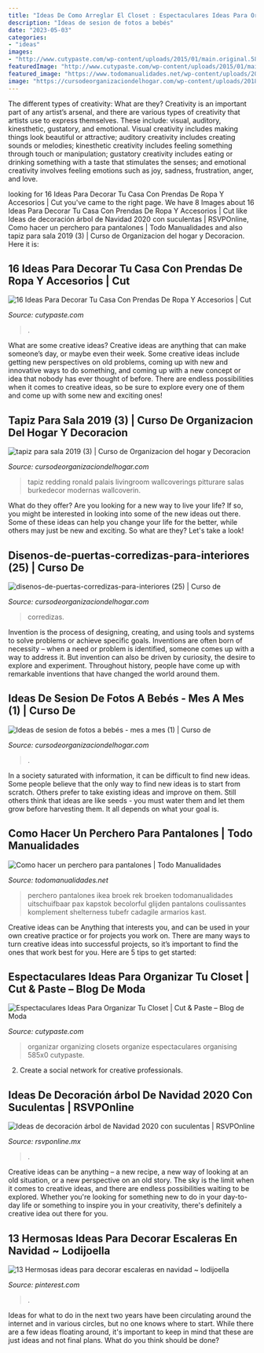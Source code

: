 ```yaml
---
title: "Ideas De Como Arreglar El Closet : Espectaculares Ideas Para Organizar Tu Closet"
description: "Ideas de sesion de fotos a bebés"
date: "2023-05-03"
categories:
- "ideas"
images:
- "http://www.cutypaste.com/wp-content/uploads/2015/01/main.original.585x0-44.jpg"
featuredImage: "http://www.cutypaste.com/wp-content/uploads/2015/01/main.original.585x0-44.jpg"
featured_image: "https://www.todomanualidades.net/wp-content/uploads/2014/04/Como-hacer-un-perchero-para-pantalones-introd.jpg"
image: "https://cursodeorganizaciondelhogar.com/wp-content/uploads/2018/01/tapiz-para-sala-2018-3.jpg"
---
```



The different types of creativity: What are they?
Creativity is an important part of any artist’s arsenal, and there are various types of creativity that artists use to express themselves. These include: visual, auditory, kinesthetic, gustatory, and emotional. Visual creativity includes making things look beautiful or attractive; auditory creativity includes creating sounds or melodies; kinesthetic creativity includes feeling something through touch or manipulation; gustatory creativity includes eating or drinking something with a taste that stimulates the senses; and emotional creativity involves feeling emotions such as joy, sadness, frustration, anger, and love.

	

		
looking for 16 Ideas Para Decorar Tu Casa Con Prendas De Ropa Y Accesorios | Cut you've came to the right page. We have 8 Images about 16 Ideas Para Decorar Tu Casa Con Prendas De Ropa Y Accesorios | Cut like Ideas de decoración árbol de Navidad 2020 con suculentas | RSVPOnline, Como hacer un perchero para pantalones | Todo Manualidades and also tapiz para sala 2019 (3) | Curso de Organizacion del hogar y Decoracion. Here it is:
		
    
## 16 Ideas Para Decorar Tu Casa Con Prendas De Ropa Y Accesorios | Cut

<img loading=lazy src="https://www.cutypaste.com/wp-content/uploads/2016/12/b6.jpg" onerror="this.onerror=null;this.src='https://tse3.mm.bing.net/th?id=OIP.ZM-yY3TQDxHafy2KvAQTPwHaLH&amp;pid=15.1';" alt="16 Ideas Para Decorar Tu Casa Con Prendas De Ropa Y Accesorios | Cut">

_Source: cutypaste.com_

>. 

	

What are some creative ideas?
Creative ideas are anything that can make someone’s day, or maybe even their week. Some creative ideas include getting new perspectives on old problems, coming up with new and innovative ways to do something, and coming up with a new concept or idea that nobody has ever thought of before. There are endless possibilities when it comes to creative ideas, so be sure to explore every one of them and come up with some new and exciting ones!

    
## Tapiz Para Sala 2019 (3) | Curso De Organizacion Del Hogar Y Decoracion

<img loading=lazy src="https://cursodeorganizaciondelhogar.com/wp-content/uploads/2018/01/tapiz-para-sala-2018-3.jpg" onerror="this.onerror=null;this.src='https://tse3.mm.bing.net/th?id=OIP.uKE_CuJDL6Jle6M3L-eadwHaKF&amp;pid=15.1';" alt="tapiz para sala 2019 (3) | Curso de Organizacion del hogar y Decoracion">

_Source: cursodeorganizaciondelhogar.com_

>tapiz redding ronald palais livingroom wallcoverings pitturare salas burkedecor modernas wallcoverin. 

	

What do they offer?
Are you looking for a new way to live your life? If so, you might be interested in looking into some of the new ideas out there. Some of these ideas can help you change your life for the better, while others may just be new and exciting. So what are they? Let's take a look!

    
## Disenos-de-puertas-corredizas-para-interiores (25) | Curso De

<img loading=lazy src="https://cursodeorganizaciondelhogar.com/wp-content/uploads/2017/08/disenos-de-puertas-corredizas-para-interiores-25.jpg" onerror="this.onerror=null;this.src='https://tse2.mm.bing.net/th?id=OIP.o4CySRA7hnOwv2lY_Hr7-gAAAA&amp;pid=15.1';" alt="disenos-de-puertas-corredizas-para-interiores (25) | Curso de">

_Source: cursodeorganizaciondelhogar.com_

>corredizas. 

	

Invention is the process of designing, creating, and using tools and systems to solve problems or achieve specific goals. Inventions are often born of necessity – when a need or problem is identified, someone comes up with a way to address it. But invention can also be driven by curiosity, the desire to explore and experiment. Throughout history, people have come up with remarkable inventions that have changed the world around them.

    
## Ideas De Sesion De Fotos A Bebés - Mes A Mes (1) | Curso De

<img loading=lazy src="https://cursodeorganizaciondelhogar.com/wp-content/uploads/2016/09/Ideas-de-sesion-de-fotos-a-bebés-mes-a-mes-1-512x1024.jpg" onerror="this.onerror=null;this.src='https://tse4.mm.bing.net/th?id=OIP.SRFAfR5-PJZEKEHgJbQXTAHaO0&amp;pid=15.1';" alt="Ideas de sesion de fotos a bebés - mes a mes (1) | Curso de">

_Source: cursodeorganizaciondelhogar.com_

>. 

	

In a society saturated with information, it can be difficult to find new ideas. Some people believe that the only way to find new ideas is to start from scratch. Others prefer to take existing ideas and improve on them. Still others think that ideas are like seeds - you must water them and let them grow before harvesting them. It all depends on what your goal is.

    
## Como Hacer Un Perchero Para Pantalones | Todo Manualidades

<img loading=lazy src="https://www.todomanualidades.net/wp-content/uploads/2014/04/Como-hacer-un-perchero-para-pantalones-introd.jpg" onerror="this.onerror=null;this.src='https://tse3.mm.bing.net/th?id=OIP.cHkL7e_L2aThmHi0Eqko9wHaFr&amp;pid=15.1';" alt="Como hacer un perchero para pantalones | Todo Manualidades">

_Source: todomanualidades.net_

>perchero pantalones ikea broek rek broeken todomanualidades uitschuifbaar pax kapstok becolorful glijden pantalons coulissantes komplement shelterness tubefr cadagile armarios kast. 

	

Creative ideas can be Anything that interests you, and can be used in your own creative practice or for projects you work on. There are many ways to turn creative ideas into successful projects, so it’s important to find the ones that work best for you. Here are 5 tips to get started: 

    
## Espectaculares Ideas Para Organizar Tu Closet | Cut &amp; Paste – Blog De Moda

<img loading=lazy src="http://www.cutypaste.com/wp-content/uploads/2015/01/main.original.585x0-44.jpg" onerror="this.onerror=null;this.src='https://tse4.mm.bing.net/th?id=OIP.iPwLIUNBfIFWnqOgeQ5P2gHaIa&amp;pid=15.1';" alt="Espectaculares Ideas Para Organizar Tu Closet | Cut &amp; Paste – Blog de Moda">

_Source: cutypaste.com_

>organizar organizing closets organize espectaculares organising 585x0 cutypaste. 

	

2. Create a social network for creative professionals. 

    
## Ideas De Decoración árbol De Navidad 2020 Con Suculentas | RSVPOnline

<img loading=lazy src="https://cdn2.rsvponline.mx/files/rsvp/images/main/2020/portada_arboles_navidad_suculentas.jpg" onerror="this.onerror=null;this.src='https://tse2.mm.bing.net/th?id=OIP.m_oQpdpwINKo8Zy0qF-OowHaDx&amp;pid=15.1';" alt="Ideas de decoración árbol de Navidad 2020 con suculentas | RSVPOnline">

_Source: rsvponline.mx_

>. 

	

Creative ideas can be anything – a new recipe, a new way of looking at an old situation, or a new perspective on an old story. The sky is the limit when it comes to creative ideas, and there are endless possibilities waiting to be explored. Whether you're looking for something new to do in your day-to-day life or something to inspire you in your creativity, there's definitely a creative idea out there for you.

    
## 13 Hermosas Ideas Para Decorar Escaleras En Navidad ~ Lodijoella

<img loading=lazy src="https://i.pinimg.com/736x/50/71/dc/5071dcf5819cb0ebad4e140a1021f651.jpg" onerror="this.onerror=null;this.src='https://tse3.mm.bing.net/th?id=OIP.5feISq004XdmD6WPBwE5-wAAAA&amp;pid=15.1';" alt="13 Hermosas ideas para decorar escaleras en navidad ~ lodijoella">

_Source: pinterest.com_

>. 

	

Ideas for what to do in the next two years have been circulating around the internet and in various circles, but no one knows where to start. While there are a few ideas floating around, it's important to keep in mind that these are just ideas and not final plans. What do you think should be done?

